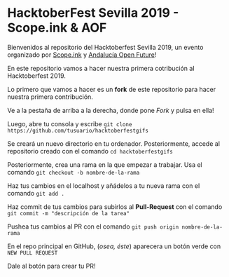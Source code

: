 # HacktoberFest Sevilla 2019 - Scope.ink & AOF

Bienvenidos al repositorio del Hacktoberfest Sevilla 2019, un evento organizado por [Scope.ink](https://scope.ink) y [Andalucía Open Future](https://andalucia.openfuture.org/)!

En este repositorio vamos a hacer nuestra primera cotribución al Hacktoberfest 2019. 

Lo primero que vamos a hacer es un **fork** de este repositorio para hacer nuestra primera contribución.

Ve a la pestaña de arriba a la derecha, donde pone *Fork* y pulsa en ella!

Luego, abre tu consola y escribe `git clone https://github.com/tusuario/hacktoberfestgifs`

Se creará un nuevo directorio en tu ordenador. Posteriormente, accede al repositorio creado con el comando `cd hacktoberfestgifs`

Posteriormente, crea una rama en la que empezar a trabajar. Usa el comando `git checkout -b nombre-de-la-rama`

Haz tus cambios en el localhost y añádelos a tu nueva rama con el comando `git add .`

Haz commit de tus cambios para subirlos al **Pull-Request** con el comando `git commit -m "descripción de la tarea"`

Pushea tus cambios al PR con el comando `git push origin nombre-de-la-rama`

En el repo principal en GitHub, (*osea, éste*) aparecera un botón verde con ```NEW PULL REQUEST```

Dale al botón para crear tu PR!
